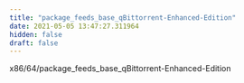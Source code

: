 ```yaml
---
title: "package_feeds_base_qBittorrent-Enhanced-Edition"
date: 2021-05-05 13:47:27.311964
hidden: false
draft: false
---
```


x86/64/package_feeds_base_qBittorrent-Enhanced-Edition

